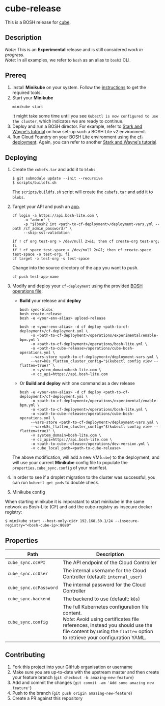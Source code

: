 # cube-release
This is a BOSH release for [cube](https://github.com/julz/cube).

## Description
_Note_: This is an **Experimental** release and is still considered _work in progress_.<br />
_Note_: In all examples, we refer to `bosh` as an alias to `bosh2` CLI.<br />

## Prereq
1. Install **Minikube** on your system. Follow the [instructions](https://github.com/kubernetes/minikube#installation) to get the required tools.
1. Start your **Minikube**
    ```sh
    minikube start
    ```
    It might take some time until you see `Kubectl is now configured to use the cluster`, which indicates we are ready to continue.
1. Deploy and run a BOSH director. For example, refer to [Stark and Wayne's tutorial](http://www.starkandwayne.com/blog/bosh-lite-on-virtualbox-with-bosh2/) on how set-up such a BOSH Lite v2 environment.
1. Run Cloud Foundry on your BOSH Lite environment using the [cf-deployment](https://github.com/cloudfoundry/cf-deployment). Again, you can refer to another [Stark and Wayne's tutorial](https://www.starkandwayne.com/blog/running-cloud-foundry-locally-on-bosh-lite-with-bosh2/).

## Deploying

1. Create the `cubefs.tar` and add it to `blobs`
   
   ```
   $ git submodule update --init --recursive
   $ scripts/buildfs.sh
   ```

   The `scripts/buildfs.sh` script will create the `cubefs.tar` and add it to `blobs`. 

1. Target your API and push an [app](https://github.com/cloudfoundry/cf-acceptance-tests/tree/master/assets/dora).
    ```
    cf login -a https://api.bosh-lite.com \
         -u "admin" \
         -p "$(bosh2 int <path-to-cf-deployment>/deployment-vars.yml --path /cf_admin_password)" \
         --skip-ssl-validation

    if ! cf org test-org > /dev/null 2>&1; then cf create-org test-org; fi
    if ! cf space test-space > /dev/null 2>&1; then cf create-space test-space -o test-org; fi
    cf target -o test-org -s test-space
    ```
    Change into the source directory of the app you want to push.
    ```
    cf push test-app-name
    ```
1. Modify and deploy your `cf-deployment` using the provided [BOSH operations file](./operations/cube-bosh-operations.yml):
    - **Build** your release and **deploy**
      ```
      bosh sync-blobs
      bosh create-release
      bosh -e <your-env-alias> upload-release

      bosh -e <your-env-alias> -d cf deploy <path-to-cf-deployment>/cf-deployment.yml \
           -o <path-to-cf-deployment>/operations/experimental/enable-bpm.yml \
           -o <path-to-cf-deployment>/operations/bosh-lite.yml \
           -o <path-to-cube-release>/operations/cube-bosh-operations.yml \
           --vars-store <path-to-cf-deployment>/deployment-vars.yml \
           --var=k8s_flatten_cluster_config="$(kubectl config view --flatten=true)" \
           -v system_domain=bosh-lite.com \
           -v cc_api=https://api.bosh-lite.com
      ```

    - Or **Build and deploy** with one command as a dev release
      ```
      bosh -e <your-env-alias> -d cf deploy <path-to-cf-deployment>/cf-deployment.yml \
           -o <path-to-cf-deployment>/operations/experimental/enable-bpm.yml \
           -o <path-to-cf-deployment>/operations/bosh-lite.yml \
           -o <path-to-cube-release>/operations/cube-bosh-operations.yml \
           --vars-store <path-to-cf-deployment>/deployment-vars.yml \
           --var=k8s_flatten_cluster_config="$(kubectl config view --flatten=true)" \
           -v system_domain=bosh-lite.com \
           -v cc_api=https://api.bosh-lite.com \
           -o <path-to-cube-release>/operations/dev-version.yml \
           -v cube_local_path=<path-to-cube-release>
      ```
    The above modification, will add a new VM(`cube`) to the deployment, and will use your current **Minikube** config file to populate the `properties.cube_sync.config` of your manifest.

1. In order to see if a droplet migration to the cluster was successful, you can run  `kubectl get pods` to double check.

1. Minikube config

When starting minikube it is imporatant to start minikube in the same network as Bosh-Lite (CF) and add the cube-registry as insecure docker registry:

```
$ minikube start --host-only-cidr 192.168.50.1/24 --insecure-registry="<bosh-cube-ip>:8080"
```

## Properties
| Path | Description |
| ------------- | --------------|
| `cube_sync.ccAPI` | The API endpoint of the Cloud Controller |
| `cube_sync.ccUser` | The internal username for the Cloud Controller (default: `internal_user`) |
| `cube_sync.ccPassword` | The internal password for the Cloud Controller |
| `cube_sync.backend` | The backend to use (default: `k8s`) |
| `cube_sync.config` | The full Kubernetes configuration file content. <br /> _Note_: Avoid using certificates file references, instead you should use the file content by using the `flatten` option to retrieve your configuration YAML. |


## Contributing
1. Fork this project into your GitHub organisation or username
1. Make sure you are up-to-date with the upstream master and then create your feature branch (`git checkout -b amazing-new-feature`)
1. Add and commit the changes (`git commit -am 'Add some amazing new feature'`)
1. Push to the branch (`git push origin amazing-new-feature`)
1. Create a PR against this repository
